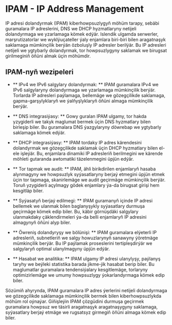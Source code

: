 # IPAM - IP Address Management

IP adresi dolandyrmak (IPAM) kiberhowpsuzlygyň möhüm tarapy, sebäbi guramalara IP adreslerini, DNS we DHCP hyzmatlaryny netijeli dolandyrmaga we yzarlamaga kömek edýär. Islendik ulgamda serwerler, marşrutizatorlar we wyklýuçateller ýaly enjamlara biri-biri bilen aragatnaşyk saklamaga mümkinçilik berýän özboluşly IP adresler berilýär. Bu IP adresleri netijeli we ygtybarly dolandyrmak, tor howpsuzlygyny saklamak we birugsat girilmeginiň öňüni almak üçin möhümdir.

## IPAM-nyň wezipeleri

- ** IPv4 we IPv6 salgylary dolandyrmak: ** IPAM guramalara IPv4 we IPv6 salgylaryny dolandyrmaga we yzarlamaga mümkinçilik berýär. Torlarda IP adresleri paýlamaga, bellemäge we gözegçilikde saklamaga, gapma-garşylyklaryň we ýalňyşlyklaryň öňüni almaga mümkinçilik berýär.

- ** DNS integrasiýasy: ** Gowy guralan IPAM ulgamy, tor hakda yzygiderli we takyk maglumat bermek üçin DNS hyzmatlary bilen birleşip biler. Bu guramalara DNS ýazgylaryny döwrebap we ygtybarly saklamaga kömek edýär.

- ** DHCP integrasiýasy: ** IPAM tordaky IP adres kärendesini dolandyrmak we gözegçilikde saklamak üçin DHCP hyzmatlary bilen el-ele işleýär. Bu, enjamlara dinamiki IP adresleriň berilmegini we kärende möhleti gutaranda awtomatiki täzelenmegini üpjün edýär.

- ** Tor tapmak we audit: ** IPAM, ähli birikdirilen enjamlaryň hasaba alynmagyny we howpsuzlyk syýasatlaryny berjaý etmegini üpjün etmek üçin tor tapmaga, skanirlemäge we audit geçirmäge mümkinçilik berýär. Toruň yzygiderli açylmagy gödek enjamlary ýa-da birugsat girişi hem kesgitläp biler.

- ** Syýasatyň berjaý edilmegi: ** IPAM guramanyň içinde IP adresi bellemek we ulanmak bilen baglanyşykly syýasatlary durmuşa geçirmäge kömek edip biler. Bu, käbir görnüşdäki salgylary ulanmakdaky çäklendirmeleri ýa-da belli enjamlaryň IP adresini almagynyň öňüni alyp biler.

- ** Öwreniş dolandyryşy we bölünişi: ** IPAM guramalara elýeterli IP adresleriň, subnetleriň we salgy howuzlarynyň sanawyny ýöretmäge mümkinçilik berýär. Bu IP paýlamak proseslerini tertipleşdirýär we salgylaryň optimal ulanylmagyny üpjün edýär.

- ** Hasabat we analitika: ** IPAM ulgamy IP adresi ulanylyşy, paýlanyş taryhy we beýleki statistika barada jikme-jik hasabat berip biler. Bu maglumatlar guramalara tendensiýalary kesgitlemäge, torlaryny optimizirlemäge we umumy howpsuzlygy ýokarlandyrmaga kömek edip biler.

Sözümiň ahyrynda, IPAM guramalara IP adres ýerlerini netijeli dolandyrmaga we gözegçilikde saklamaga mümkinçilik bermek bilen kiberhowpsuzlykda möhüm rol oýnaýar. Giňişleýin IPAM çözgüdini durmuşa geçirmek guramalara howpsuz we täsirli aragatnaşyk aragatnaşygyny saklamaga, syýasatlary berjaý etmäge we rugsatsyz girmegiň öňüni almaga kömek edip biler.